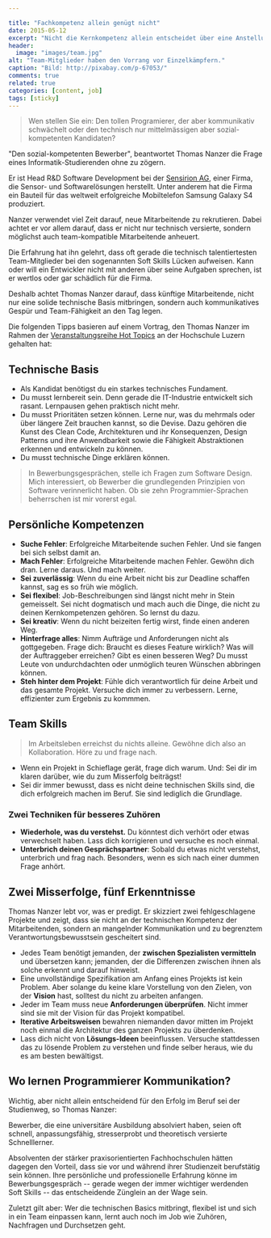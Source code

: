 ```yaml
---

title: "Fachkompetenz allein genügt nicht"
date: 2015-05-12
excerpt: "Nicht die Kernkompetenz allein entscheidet über eine Anstellung. Kommunikations-Skills, Team-Tüchtigkeit und Lernwille sind viel wichtiger, so Recruiter Thomas Nanzer."
header:
  image: "images/team.jpg"
alt: "Team-Mitglieder haben den Vorrang vor Einzelkämpfern."
caption: "Bild: http://pixabay.com/p-67053/"
comments: true
related: true
categories: [content, job]
tags: [sticky]
---
```


> Wen stellen Sie ein: Den tollen Programierer, der aber kommunikativ schwächelt oder den technisch nur mittelmässigen aber sozial-kompetenten Kandidaten?

"Den sozial-kompetenten Bewerber", beantwortet Thomas Nanzer die Frage eines Informatik-Studierenden ohne zu zögern. 

Er ist Head R&D Software Development bei der [Sensirion AG](http://www.sensirion.com/), einer Firma, die Sensor- und Softwarelösungen herstellt. Unter anderem hat die Firma ein Bauteil für das weltweit erfolgreiche Mobiltelefon Samsung Galaxy S4 produziert.

Nanzer verwendet viel Zeit darauf, neue Mitarbeitende zu rekrutieren. Dabei achtet er vor allem darauf, dass er nicht nur technisch versierte, sondern möglichst auch team-kompatible Mitarbeitende anheuert. 

Die Erfahrung hat ihn gelehrt, dass oft gerade die technisch talentiertesten Team-Mitglieder bei den sogenannten Soft Skills Lücken aufweisen. Kann oder will ein Entwickler nicht mit anderen über seine Aufgaben sprechen, ist er wertlos oder gar schädlich für die Firma. 

Deshalb achtet Thomas Nanzer darauf, dass künftige Mitarbeitende, nicht nur eine solide technische Basis mitbringen, sondern auch kommunikatives Gespür und Team-Fähigkeit an den Tag legen. 

Die folgenden Tipps basieren auf einem Vortrag, den Thomas Nanzer im Rahmen der [Veranstaltungsreihe Hot Topics](https://www.hslu.ch/de-ch/technik-architektur/campus/veranstaltungen/2015/04/15/informatik-top-themen-2015-04-15/) an der Hochschule Luzern gehalten hat:

## Technische Basis

- Als Kandidat benötigst du ein starkes technisches Fundament.
- Du musst lernbereit sein. Denn gerade die IT-Industrie entwickelt sich rasant. Lernpausen gehen praktisch nicht mehr.
- Du musst Prioritäten setzen können. Lerne nur, was du mehrmals oder über längere Zeit brauchen kannst, so die Devise. Dazu gehören die Kunst des Clean Code, Architekturen und ihr Konsequenzen, Design Patterns und ihre Anwendbarkeit sowie die Fähigkeit Abstraktionen erkennen und entwickeln zu können.  
- Du musst technische Dinge erklären können.

> In Bewerbungsgesprächen, stelle ich Fragen zum Software Design. Mich interessiert, ob Bewerber die grundlegenden Prinzipien von Software verinnerlicht haben. Ob sie zehn Programmier-Sprachen beherrschen ist mir vorerst egal.

## Persönliche Kompetenzen

- **Suche Fehler**: Erfolgreiche Mitarbeitende suchen Fehler. Und sie fangen bei sich selbst damit an.
- **Mach Fehler**: Erfolgreiche Mitarbeitende machen Fehler. Gewöhn dich dran. Lerne daraus. Und mach weiter.
- **Sei zuverlässig**: Wenn du eine Arbeit nicht bis zur Deadline schaffen kannst, sag es so früh wie möglich. 
- **Sei flexibel**: Job-Beschreibungen sind längst nicht mehr in Stein gemeisselt. Sei nicht dogmatisch und mach auch die Dinge, die nicht zu deinen Kernkompetenzen gehören. So lernst du dazu. 
- **Sei kreativ**: Wenn du nicht beizeiten fertig wirst, finde einen anderen Weg. 
- **Hinterfrage alles**: Nimm Aufträge und Anforderungen nicht als gottgegeben. Frage dich: Braucht es dieses Feature wirklich? Was will der Auftraggeber erreichen? Gibt es einen besseren Weg? Du musst Leute von undurchdachten oder unmöglich teuren Wünschen abbringen können.
- **Steh hinter dem Projekt**: Fühle dich verantwortlich für deine Arbeit und das gesamte Projekt. Versuche dich immer zu verbessern. Lerne, effizienter zum Ergebnis zu kommmen.

## Team Skills

> Im Arbeitsleben erreichst du nichts alleine. Gewöhne dich also an Kollaboration. Höre zu und frage nach.

- Wenn ein Projekt in Schieflage gerät, frage dich warum. Und: Sei dir im klaren darüber, wie du zum Misserfolg beiträgst!
- Sei dir immer bewusst, dass es nicht deine technischen Skills sind, die dich erfolgreich machen im Beruf. Sie sind lediglich die Grundlage.

### Zwei Techniken für besseres Zuhören

- **Wiederhole, was du verstehst.** Du könntest dich verhört oder etwas verwechselt haben. Lass dich korrigieren und versuche es noch einmal.
- **Unterbrich deinen Gesprächspartner**: Sobald du etwas nicht verstehst, unterbrich und frag nach. Besonders, wenn es sich nach einer dummen Frage anhört.

## Zwei Misserfolge, fünf Erkenntnisse

Thomas Nanzer lebt vor, was er predigt. Er skizziert zwei fehlgeschlagene Projekte und zeigt, dass sie nicht an der technischen Kompetenz der Mitarbeitenden, sondern an mangelnder Kommunikation und zu begrenztem Verantwortungsbewusstsein gescheitert sind.

- Jedes Team benötigt jemanden, der **zwischen Spezialisten vermitteln** und übersetzen kann; jemanden, der die Differenzen zwischen ihnen als solche erkennt und darauf hinweist.
- Eine unvollständige Spezifikation am Anfang eines Projekts ist kein Problem. Aber solange du keine klare Vorstellung von den Zielen, von der **Vision** hast, solltest du nicht zu arbeiten anfangen.
- Jeder im Team muss neue **Anforderungen überprüfen**. Nicht immer sind sie mit der Vision für das Projekt kompatibel.
- **Iterative Arbeitsweisen** bewahren niemanden davor mitten im Projekt noch einmal die Architektur des ganzen Projekts zu überdenken.
- Lass dich nicht von **Lösungs-Ideen** beeinflussen. Versuche stattdessen das zu lösende Problem zu verstehen und finde selber heraus, wie du es am besten bewältigst.

## Wo lernen Programmierer Kommunikation?

Wichtig, aber nicht allein entscheidend für den Erfolg im Beruf sei der Studienweg, so Thomas Nanzer:  

Bewerber, die eine universitäre Ausbildung absolviert haben, seien oft schnell, anpassungsfähig, stresserprobt und theoretisch versierte Schnelllerner.

Absolventen der stärker praxisorientierten Fachhochschulen hätten dagegen den Vorteil, dass sie vor und während ihrer Studienzeit berufstätig sein können. Ihre persönliche und professionelle Erfahrung könne im Bewerbungsgespräch -- gerade wegen der immer wichtiger werdenden Soft Skills -- das entscheidende Zünglein an der Wage sein.

Zuletzt gilt aber: Wer die technischen Basics mitbringt, flexibel ist und sich in ein Team einpassen kann, lernt auch noch im Job wie Zuhören, Nachfragen und Durchsetzen geht. 

